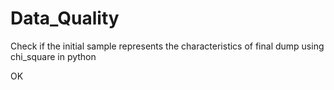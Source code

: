 # Data_Quality
Check if the initial sample represents the characteristics of final dump using chi_square in python

OK 
